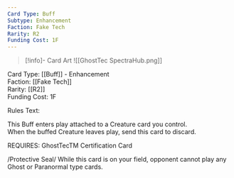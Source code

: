 ```yaml
---
Card Type: Buff
Subtype: Enhancement
Faction: Fake Tech
Rarity: R2
Funding Cost: 1F
---
```

> [!info]- Card Art
> ![[GhostTec SpectraHub.png]]

Card Type: [[Buff]] - Enhancement  
Faction: [[Fake Tech]]  
Rarity: [[R2]]  
Funding Cost: 1F  

Rules Text:  

This Buff enters play attached to a Creature card you control.  
When the buffed Creature leaves play, send this card to discard.  

REQUIRES: GhostTecTM Certification Card  

/Protective Seal/ While this card is on your field, opponent cannot play any Ghost or Paranormal type cards.  

